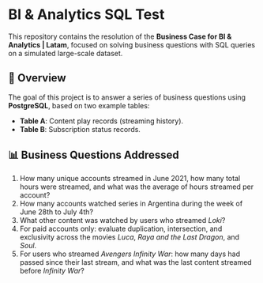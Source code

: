 # BI & Analytics SQL Test

This repository contains the resolution of the **Business Case for BI & Analytics | Latam**, focused on solving business questions with SQL queries on a simulated large-scale dataset.

## 🚀 Overview

The goal of this project is to answer a series of business questions using **PostgreSQL**, based on two example tables:

- **Table A**: Content play records (streaming history).
- **Table B**: Subscription status records.

## 📊 Business Questions Addressed

1. How many unique accounts streamed in June 2021, how many total hours were streamed, and what was the average of hours streamed per account?  
2. How many accounts watched series in Argentina during the week of June 28th to July 4th?  
3. What other content was watched by users who streamed *Loki*?  
4. For paid accounts only: evaluate duplication, intersection, and exclusivity across the movies *Luca*, *Raya and the Last Dragon*, and *Soul*.  
5. For users who streamed *Avengers Infinity War*: how many days had passed since their last stream, and what was the last content streamed before *Infinity War*?
